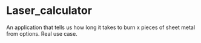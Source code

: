 # Laser_calculator

An application that tells us how long it takes to burn x pieces of sheet metal from options. Real use case.
